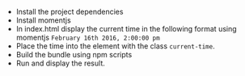 * Install the project dependencies
* Install momentjs
* In index.html display the current time in the following format using momentjs `February 16th 2016, 2:00:00 pm`
* Place the time into the element with the class `current-time`.
* Build the bundle using npm scripts
* Run and display the result.